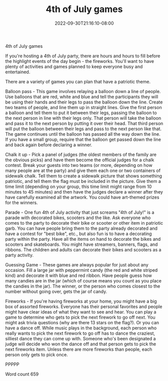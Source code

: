 ﻿---
title: "4th of July games"
date: 2022-09-30T21:16:10-08:00
description: "Holiday Games & Activities Tips for Web Success"
featured_image: "/images/Holiday Games & Activities.jpg"
tags: ["Holiday Games & Activities"]
---

4th of July games

If you're hosting a 4th of July party, there are hours and hours to fill before the highlight events of the day begin - the fireworks. You'll want to have plenty of activities and games planned to keep everyone busy and entertained.

There are a variety of games you can plan that have a patriotic theme. 

Balloon pass - This game involves relaying a balloon down a line of people. Use balloons that are red, white and blue and tell the participants they will be using their hands and their legs to pass the balloon down the line. Create two teams of people, and line them up in straight lines. Give the first person a balloon and tell them to put it between their legs, passing the balloon to the next person in line with their legs only. That person will take the balloon and pass it to the next person by putting it over their head. That third person will put the balloon between their legs and pass to the next person like that. The game continues until the balloon has passed all the way down the line. If you have a small group, require that the balloon get passed down the line and back again before declaring a winner. 

Chalk it up - Pick a panel of judges (the oldest members of the family are the obvious picks) and have them become the official judges for a chalk contest. Break your guests into two teams (or more, depending on how many people are at the party) and give them each one or two containers of sidewalk chalk. Tell them to create a sidewalk picture that shows something patriotic, and tell them the flag must be included in the picture. Give them a time limit (depending on your group, this time limit might range from 10 minutes to 45 minutes) and then have the judges declare a winner after they have carefully examined all the artwork. You could have art-themed prizes for the winners. 

Parade - One fun 4th of July activity that just screams "4th of July!" is a parade with decorated bikes, scooters and the like. Ask everyone who comes to the party to decorate their bike or scooter or other item in patriotic garb. You can have people bring them to the party already decorated and have a contest for "best bike", etc., but also fun is to have a decorating party within the party. Have all the items on hand to decorate the bikes and scooters and skateboards. You might have streamers, banners, flags, and ribbons. The children and adults can decorate their bikes and scooters as a party activity. 

Guessing Game - These games are always popular for just about any occasion. Fill a large jar with peppermint candy (the red and white striped kind) and decorate it with blue and red ribbon. Have people guess how many candies are in the jar (which of course means you count as you place the candies in the jar). The winner, or the person who comes closest to the number without going over, gets the jar of candy. 

Fireworks - If you're having fireworks at your home, you might have a big box of assorted fireworks. Everyone has their personal favorites and people might have clear ideas of what they want to see and hear. You can play a game to determine who gets to pick the next firework to go off next. You might ask trivia questions (why are there 13 stars on the flag?). Or you can have a dance off. While music plays in the background, each person who really wants to pick the next firework to go off has to dance the craziest, silliest dance they can come up with. Someone who's been designated a judge will decide who won the dance off and that person gets to pick the next fireworks item. Unless there are more fireworks than people, each person only gets to pick once.

PPPPP

Word count 659

 


